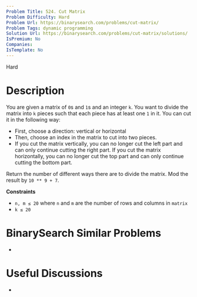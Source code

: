 ```yaml
---
Problem Title: 524. Cut Matrix
Problem Difficulty: Hard
Problem Url: https://binarysearch.com/problems/cut-matrix/
Problem Tags: dynamic programming
Solution Url: https://binarysearch.com/problems/cut-matrix/solutions/
IsPremium: No
Companies: 
IsTemplate: No
---
```


<span style="color: ;">Hard</span>

# Description

You are given a matrix of `0`s and `1`s and an integer `k`. You want to divide the matrix into `k` pieces such that each piece has at least one `1` in it. You can cut it in the following way:

- First, choose a direction: vertical or horizontal
- Then, choose an index in the matrix to cut into two pieces.
- If you cut the matrix vertically, you can no longer cut the left part and can only continue cutting the right part. If you cut the matrix horizontally, you can no longer cut the top part and can only continue cutting the bottom part.

Return the number of different ways there are to divide the matrix. Mod the result by `10 ** 9 + 7`.

**Constraints**

- `n, m ≤ 20` where `n` and `m` are the number of rows and columns in `matrix`
- `k ≤ 20`

# BinarySearch Similar Problems

- []()

# Useful Discussions

- []()
